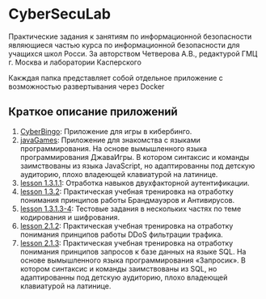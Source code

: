 # CyberSecuLab
Практические задания к занятиям по информационной безопасности являющиеся частью курса по информационной безопасности для учащихся школ Росси. За авторством Четверова А.В., редактурой ГМЦ г. Москва и лаборатории Касперского

Какждая папка представляет собой отдельное приложение с возможностью развертывания через Docker

## Краткое описание приложений

1. [CyberBingo](CyberBingo): Приложение для игры в кибербинго.
2. [javaGames](javaGames): Приложение для знакомства с языками программирования. На основе вымышленного языка программирования ДжаваИгры.
В котором синтаксис и команды заимствованы из языка JavaScript, но адаптированны под детскую аудиторию, плохо владеющей клавиатурой на латинице.
3. [lesson 1.3.1.1](lesson%201.3.1.1): Отработка навыков двухфакторной аутентификации.
4. [lesson 1.3.2](lesson%201.3.2): Практическая учебная тренировка на отработку понимания принципов работы Брандмауэров и Антивирусов.
5. [lesson 1.3.1.3-4](lesson%201.3.1.3-4): Тестовые задания в нескольких частях по теме кодирования и шифрования.
6. [lesson 2.1.2](lesson%202.1.2): Практическая учебная тренировка на отработку понимания принципов работы DDoS фильтрации трафика.
7. [lesson 2.1.3](lesson%202.1.3): Практическая учебная тренировка на отработку понимания принципов запросов к базе данных на языке SQL. На основе вымышленного языка программирования «Запросик».
В котором синтаксис и команды заимствованы из SQL, но адаптированны под детскую аудиторию, плохо владеющей клавиатурой на латинице.
